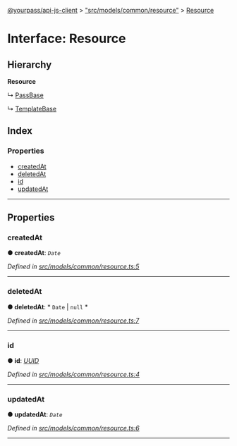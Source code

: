 [@yourpass/api-js-client](../README.md) > ["src/models/common/resource"](../modules/_src_models_common_resource_.md) > [Resource](../interfaces/_src_models_common_resource_.resource.md)

# Interface: Resource

## Hierarchy

**Resource**

↳  [PassBase](_src_models_pass_.passbase.md)

↳  [TemplateBase](_src_models_template_.templatebase.md)

## Index

### Properties

* [createdAt](_src_models_common_resource_.resource.md#createdat)
* [deletedAt](_src_models_common_resource_.resource.md#deletedat)
* [id](_src_models_common_resource_.resource.md#id)
* [updatedAt](_src_models_common_resource_.resource.md#updatedat)

---

## Properties

<a id="createdat"></a>

###  createdAt

**● createdAt**: *`Date`*

*Defined in [src/models/common/resource.ts:5](https://github.com/yourpass/yourpass-api-js-client/blob/2b1e25c/src/models/common/resource.ts#L5)*

___
<a id="deletedat"></a>

###  deletedAt

**● deletedAt**: * `Date` &#124; `null`
*

*Defined in [src/models/common/resource.ts:7](https://github.com/yourpass/yourpass-api-js-client/blob/2b1e25c/src/models/common/resource.ts#L7)*

___
<a id="id"></a>

###  id

**● id**: *[UUID](../modules/_src_models_common_uuid_.md#uuid)*

*Defined in [src/models/common/resource.ts:4](https://github.com/yourpass/yourpass-api-js-client/blob/2b1e25c/src/models/common/resource.ts#L4)*

___
<a id="updatedat"></a>

###  updatedAt

**● updatedAt**: *`Date`*

*Defined in [src/models/common/resource.ts:6](https://github.com/yourpass/yourpass-api-js-client/blob/2b1e25c/src/models/common/resource.ts#L6)*

___

